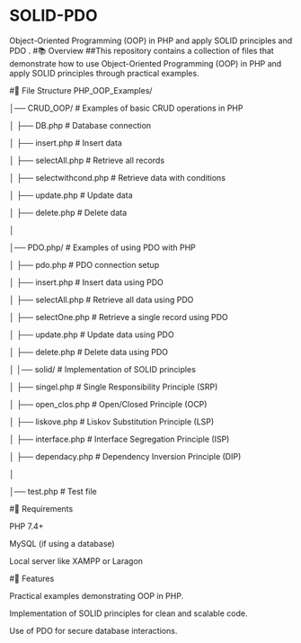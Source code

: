 # SOLID-PDO
 Object-Oriented Programming (OOP) in PHP and apply SOLID principles and PDO .
#📚 Overview
##This repository contains a collection of files that demonstrate how to use Object-Oriented Programming (OOP) in PHP and apply SOLID principles through practical examples.

#📂 File Structure
PHP_OOP_Examples/

│── CRUD_OOP/         # Examples of basic CRUD operations in PHP

│   ├── DB.php         # Database connection

│   ├── insert.php     # Insert data

│   ├── selectAll.php  # Retrieve all records

│   ├── selectwithcond.php # Retrieve data with conditions

│   ├── update.php     # Update data

│   ├── delete.php     # Delete data

│

│── PDO.php/          # Examples of using PDO with PHP

│   ├── pdo.php        # PDO connection setup

│   ├── insert.php     # Insert data using PDO

│   ├── selectAll.php  # Retrieve all data using PDO

│   ├── selectOne.php  # Retrieve a single record using PDO

│   ├── update.php     # Update data using PDO

│   ├── delete.php     # Delete data using PDO

│
│── solid/            # Implementation of SOLID principles

│   ├── singel.php      # Single Responsibility Principle (SRP)

│   ├── open_clos.php   # Open/Closed Principle (OCP)

│   ├── liskove.php     # Liskov Substitution Principle (LSP)

│   ├── interface.php   # Interface Segregation Principle (ISP)

│   ├── dependacy.php   # Dependency Inversion Principle (DIP)

│

│── test.php           # Test file

#🔧 Requirements

PHP 7.4+

MySQL (if using a database)

Local server like XAMPP or Laragon

#🌟 Features

Practical examples demonstrating OOP in PHP.

Implementation of SOLID principles for clean and scalable code.

Use of PDO for secure database interactions.
